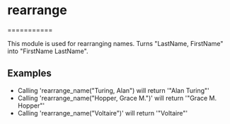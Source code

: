 # rearrange
===========

This module is used for rearranging names.
Turns "LastName, FirstName" into "FirstName LastName".

## Examples

* Calling 'rearrange_name("Turing, Alan") will return '"Alan Turing"'
* Calling 'rearrange_name("Hopper, Grace M.")' will return '"Grace M. Hopper"'
* Calling 'rearrange_name("Voltaire")' will return '"Voltaire"'

